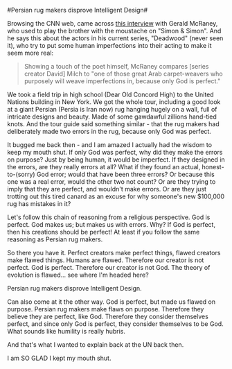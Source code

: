 #Persian rug makers disprove Intelligent Design#

Browsing the CNN web, came across [this interview](http://www.cnn.com/2006/SHOWBIZ/TV/06/12/apontv.geraldmcraney.ap/) with Gerald McRaney, who used to play the brother with the moustache on "Simon & Simon". And he says this about the actors in his current series, "Deadwood" (never seen it), who try to put some human imperfections into their acting to make it seem more real:

> Showing a touch of the poet himself, McRaney compares [series creator David] Milch to "one of those great Arab carpet-weavers who purposely will weave imperfections in, because only God is perfect."


We took a field trip in high school (Dear Old Concord High) to the United Nations building in New York. We got the whole tour, including a good look at a giant Persian (Persia is Iran now) rug hanging hugely on a wall, full of intricate designs and beauty. Made of some gawdawful zillions hand-tied knots. And the tour guide said something similar - that the rug makers had deliberately made two errors in the rug, because only God was perfect.

It bugged me back then - and I am amazed I actually had the wisdom to keep my mouth shut. If only God was perfect, why did they make the errors on purpose? Just by being human, it would be imperfect. If they designed in the errors, are they really errors at all? What if they found an actual, honest-to-(sorry) God error; would that have been three errors? Or because this one was a real error, would the other two not count? Or are they trying to imply that they are perfect, and wouldn't make errors. Or are they just trotting out this tired canard as an excuse for why someone's new $100,000 rug has mistakes in it?

Let's follow this chain of reasoning from a religious perspective. God is perfect. God makes us; but makes us with errors. Why? If God is perfect, then his creations should be perfect! At least if you follow the same reasoning as Persian rug makers.

So there you have it. Perfect creators make perfect things, flawed creators make flawed things. Humans are flawed. Therefore our creator is not perfect. God is perfect. Therefore our creator is not God. The theory of evolution is flawed... see where I'm headed here?

Persian rug makers disprove Intelligent Design.

Can also come at it the other way. God is perfect, but made us flawed on purpose. Persian rug makers make flaws on purpose. Therefore they believe they are perfect, like God. Therefore they consider themselves perfect, and since only God is perfect, they consider themselves to be God. What sounds like humility is really hubris.

And that's what I wanted to explain back at the UN back then.

I am SO GLAD I kept my mouth shut.
